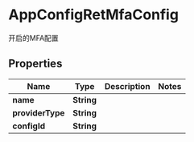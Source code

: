

# AppConfigRetMfaConfig

开启的MFA配置

## Properties

| Name | Type | Description | Notes |
|------------ | ------------- | ------------- | -------------|
|**name** | **String** |  |  |
|**providerType** | **String** |  |  |
|**configId** | **String** |  |  |



